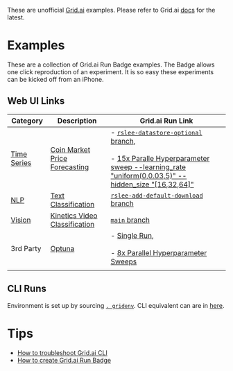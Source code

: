 These are unofficial [Grid.ai](https://grid.ai/) examples. Please refer to Grid.ai [docs](https://docs.grid.ai) for the latest.   

# Examples

These are a collection of Grid.ai Run Badge examples. The Badge allows one click reproduction of an experiment.  It is so easy these experiments can be kicked off from an iPhone.

## Web UI Links

| Category    | Description | Grid.ai Run Link                    |
| ----------- | ----------- | ------------------------------------|
| [Time Series](https://docs.grid.ai/examples/time-series) | [Coin Market Price Forecasting](https://github.com/gridai/gridai-timeseries-forecasting-demo/tree/rslee-datastore-optional)       | - [`rslee-datastore-optional` branch](https://platform.grid.ai/#/runs?script=https://github.com/gridai/gridai-timeseries-forecasting-demo/blob/1ec5e00aec3a5d0e58c98c7c1ece8f992a60aa40/train.py&cloud=grid&instance=t2.medium&accelerators=1&disk_size=200&framework=lightning&script_args=train.py%20--gpus=0), <br/> <br/> - [15x Paralle Hyperparameter sweep --learning_rate "uniform(0,0.03,5)" --hidden_size "[16,32,64]"](https://platform.grid.ai/#/runs?script=https://github.com/gridai/gridai-timeseries-forecasting-demo/blob/1ec5e00aec3a5d0e58c98c7c1ece8f992a60aa40/train.py&cloud=grid&instance=t2.medium&accelerators=1&disk_size=200&framework=lightning&script_args=train.py%20--gpus=0%20--learning_rate%20"uniform(0,0.03,5)"%20--hidden_size%20"[16,32,64]") |
| [NLP](https://docs.grid.ai/examples/nlp)         | [Text Classification](https://github.com/robert-s-lee/grid-text-classification/tree/rslee-add-default-download)        | [`rslee-add-default-download` branch](https://platform.grid.ai/#/runs?script=https://github.com/robert-s-lee/grid-text-classification/blob/5203fdeaf4226195c743374b0732b33c3b26264b/train.py&cloud=grid&instance=t2.medium&accelerators=1&disk_size=200&framework=lightning&script_args=train.py%20--gpus=0%20--max_epochs=1) |
| [Vision](https://docs.grid.ai/examples/vision) | [Kinetics Video Classification](https://github.com/aribornstein/KineticsDemo) | [`main` branch](https://platform.grid.ai/#/runs?script=https://github.com/aribornstein/KineticsDemo/blob/8d4137f302d08ccc25286c49def65d8db8426243/train.py&cloud=grid&use_spot&instance=g4dn.2xlarge&accelerators=1&gpus=1&framework=lightning&script_args=train.py%20--gpus=1%20--fast_dev_run=1)
| 3rd Party | [Optuna](https://github.com/robert-s-lee/grid-optuna) | - [Single Run](https://platform.grid.ai/#/runs?script=https://github.com/robert-s-lee/grid-optuna/blob/dbb7c20cad6bfb419a037f8ff93cb9774fedb2e5/pytorch_lightning_simple.py&cloud=grid&use_spot&instance=t2.medium&accelerators=1&disk_size=200&framework=lightning), <br/> <br/> - [8x Parallel Hyperparameter Sweeps](https://platform.grid.ai/#/runs?script=https://github.com/robert-s-lee/grid-optuna/blob/dbb7c20cad6bfb419a037f8ff93cb9774fedb2e5/pytorch_lightning_simple.py&cloud=grid&use_spot&instance=t2.medium&accelerators=1&disk_size=200&framework=lightning&script_args=pytorch_lightning_simple.py%20--pruning%20"[0,1]"%20--batchsize%20"[32,128]"%20--epochs%20"[5,10]") |
|  |  | 


## CLI Runs
Environment is set up by sourcing [`. gridenv`](examples/gridenv.sh).  CLI equivalent can are in [here](examples/README.md).

# Tips
- [How to troubleshoot Grid.ai CLI](troubleshooting/README.md)
- [How to create Grid.ai Run Badge](sharing-runs/README.md)

